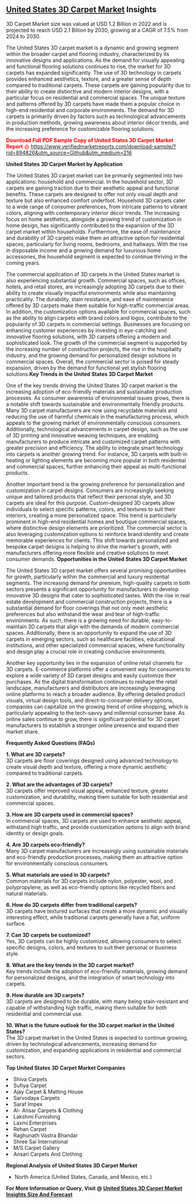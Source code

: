 <h2><a href="https://www.verifiedmarketreports.com/download-sample/?rid=894826&amp;utm_source=Github&amp;utm_medium=216" target="_blank">United States 3D Carpet Market</a> Insights</h2><p>3D Carpet Market size was valued at USD 1.2 Billion in 2022 and is projected to reach USD 2.1 Billion by 2030, growing at a CAGR of 7.5% from 2024 to 2030.</p><p><p>The United States 3D carpet market is a dynamic and growing segment within the broader carpet and flooring industry, characterized by its innovative designs and applications. As the demand for visually appealing and functional flooring solutions continues to rise, the market for 3D carpets has expanded significantly. The use of 3D technology in carpets provides enhanced aesthetics, texture, and a greater sense of depth compared to traditional carpets. These carpets are gaining popularity due to their ability to create distinctive and modern interior designs, with a particular focus on residential and commercial spaces. The unique texture and patterns offered by 3D carpets have made them a popular choice in high-end residential and corporate environments. The demand for 3D carpets is primarily driven by factors such as technological advancements in production methods, growing awareness about interior décor trends, and the increasing preference for customizable flooring solutions. <br><p><span class=""><span style="color: #ff0000;"><strong>Download Full PDF Sample Copy of United States 3D Carpet Market Report</strong> @ </span><a href="https://www.verifiedmarketreports.com/download-sample/?rid=894826&amp;utm_source=Github&amp;utm_medium=216" target="_blank">https://www.verifiedmarketreports.com/download-sample/?rid=894826&amp;utm_source=Github&amp;utm_medium=216</a></span></p></p><p><b>United States 3D Carpet Market by Application</b></p><p>The United States 3D carpet market can be primarily segmented into two applications: household and commercial. In the household sector, 3D carpets are gaining traction due to their aesthetic appeal and functional benefits. These carpets are designed to offer not only visual depth and texture but also enhanced comfort underfoot. Household 3D carpets cater to a wide range of consumer preferences, from intricate patterns to vibrant colors, aligning with contemporary interior décor trends. The increasing focus on home aesthetics, alongside a growing trend of customization in home design, has significantly contributed to the expansion of the 3D carpet market within households. Furthermore, the ease of maintenance and durability of 3D carpets make them an attractive option for residential spaces, particularly for living rooms, bedrooms, and hallways. With the rise in disposable income and a growing demand for luxurious home accessories, the household segment is expected to continue thriving in the coming years. <p>The commercial application of 3D carpets in the United States market is also experiencing substantial growth. Commercial spaces, such as offices, hotels, and retail stores, are increasingly adopting 3D carpets due to their ability to create visually impactful environments while also maintaining practicality. The durability, stain resistance, and ease of maintenance offered by 3D carpets make them suitable for high-traffic commercial areas. In addition, the customization options available for commercial spaces, such as the ability to align carpets with brand colors and logos, contribute to the popularity of 3D carpets in commercial settings. Businesses are focusing on enhancing customer experiences by investing in eye-catching and innovative flooring solutions, with 3D carpets offering a modern and sophisticated look. The growth of the commercial segment is supported by the increasing number of construction projects, the rise in the hospitality industry, and the growing demand for personalized design solutions in commercial spaces. Overall, the commercial sector is poised for steady expansion, driven by the demand for functional yet stylish flooring solutions.<b>Key Trends in the United States 3D Carpet Market</b><p>One of the key trends driving the United States 3D carpet market is the increasing adoption of eco-friendly materials and sustainable production processes. As consumer awareness of environmental issues grows, there is a notable shift towards sustainable and environmentally friendly products. Many 3D carpet manufacturers are now using recyclable materials and reducing the use of harmful chemicals in the manufacturing process, which appeals to the growing market of environmentally conscious consumers. Additionally, technological advancements in carpet design, such as the use of 3D printing and innovative weaving techniques, are enabling manufacturers to produce intricate and customized carpet patterns with greater precision and efficiency. The ability to integrate smart technology into carpets is another growing trend. For instance, 3D carpets with built-in heating or lighting elements are becoming more popular in both residential and commercial spaces, further enhancing their appeal as multi-functional products.<p>Another important trend is the growing preference for personalization and customization in carpet designs. Consumers are increasingly seeking unique and tailored products that reflect their personal style, and 3D carpets are ideal for this purpose. Custom-designed 3D carpets allow individuals to select specific patterns, colors, and textures to suit their interiors, creating a more personalized space. This trend is particularly prominent in high-end residential homes and boutique commercial spaces, where distinctive design elements are prioritized. The commercial sector is also leveraging customization options to reinforce brand identity and create memorable experiences for clients. This shift towards personalized and bespoke carpet designs is helping to drive the market's growth, with manufacturers offering more flexible and creative solutions to meet consumer demands. <b>Opportunities in the United States 3D Carpet Market</b><p>The United States 3D carpet market offers several promising opportunities for growth, particularly within the commercial and luxury residential segments. The increasing demand for premium, high-quality carpets in both sectors presents a significant opportunity for manufacturers to develop innovative 3D designs that cater to sophisticated tastes. With the rise in real estate development and commercial construction projects, there is a substantial demand for floor coverings that not only meet aesthetic preferences but also withstand the wear and tear of high-traffic environments. As such, there is a growing need for durable, easy-to-maintain 3D carpets that align with the demands of modern commercial spaces. Additionally, there is an opportunity to expand the use of 3D carpets in emerging sectors, such as healthcare facilities, educational institutions, and other specialized commercial spaces, where functionality and design play a crucial role in creating conducive environments.<p>Another key opportunity lies in the expansion of online retail channels for 3D carpets. E-commerce platforms offer a convenient way for consumers to explore a wide variety of 3D carpet designs and easily customize their purchases. As the digital transformation continues to reshape the retail landscape, manufacturers and distributors are increasingly leveraging online platforms to reach a broader audience. By offering detailed product visuals, virtual design tools, and direct-to-consumer delivery options, companies can capitalize on the growing trend of online shopping, which is particularly appealing to the tech-savvy and millennial consumer base. As online sales continue to grow, there is significant potential for 3D carpet manufacturers to establish a stronger online presence and expand their market share.<p><b>Frequently Asked Questions (FAQs)</b></p><p><b>1. What are 3D carpets?</b><br>3D carpets are floor coverings designed using advanced technology to create visual depth and texture, offering a more dynamic aesthetic compared to traditional carpets.</p><p><b>2. What are the advantages of 3D carpets?</b><br>3D carpets offer improved visual appeal, enhanced texture, greater customization, and durability, making them suitable for both residential and commercial spaces.</p><p><b>3. How are 3D carpets used in commercial spaces?</b><br>In commercial spaces, 3D carpets are used to enhance aesthetic appeal, withstand high traffic, and provide customization options to align with brand identity or design goals.</p><p><b>4. Are 3D carpets eco-friendly?</b><br>Many 3D carpet manufacturers are increasingly using sustainable materials and eco-friendly production processes, making them an attractive option for environmentally conscious consumers.</p><p><b>5. What materials are used in 3D carpets?</b><br>Common materials for 3D carpets include nylon, polyester, wool, and polypropylene, as well as eco-friendly options like recycled fibers and natural materials.</p><p><b>6. How do 3D carpets differ from traditional carpets?</b><br>3D carpets have textured surfaces that create a more dynamic and visually interesting effect, while traditional carpets generally have a flat, uniform surface.</p><p><b>7. Can 3D carpets be customized?</b><br>Yes, 3D carpets can be highly customized, allowing consumers to select specific designs, colors, and textures to suit their personal or business style.</p><p><b>8. What are the key trends in the 3D carpet market?</b><br>Key trends include the adoption of eco-friendly materials, growing demand for personalized designs, and the integration of smart technology into carpets.</p><p><b>9. How durable are 3D carpets?</b><br>3D carpets are designed to be durable, with many being stain-resistant and capable of withstanding high traffic, making them suitable for both residential and commercial use.</p><p><b>10. What is the future outlook for the 3D carpet market in the United States?</b><br>The 3D carpet market in the United States is expected to continue growing, driven by technological advancements, increasing demand for customization, and expanding applications in residential and commercial sectors.</p></p><p><strong>Top United States 3D Carpet Market Companies</strong></p><div data-test-id=""><p><li>Shiva Carpets</li><li> Sufiya Carpet</li><li> Ajay Carpet & Matting House</li><li> Sarvodaya Carpets</li><li> Saraf Impex</li><li> Al- Ansar Carpets & Clothing</li><li> Lakshmi Furnishing</li><li> Laxmi Enterprises</li><li> Rehan Carpet</li><li> Raghunath Vastra Bhandar</li><li> Shree Sai International</li><li> M/S Carpet Gallery</li><li> Ansari Carpets And Clothing</li></p><div><strong>Regional Analysis of&nbsp;United States 3D Carpet Market</strong></div><ul><li dir="ltr"><p dir="ltr">North America&nbsp;(United States, Canada, and Mexico, etc.)</p></li></ul><p><strong>For More Information or Query, Visit @&nbsp;</strong><strong><a href="https://www.verifiedmarketreports.com/product/3d-carpet-market/?utm_source=Github&amp;utm_medium=216" target="_blank">United States 3D Carpet Market Insights Size And Forecast</a></strong></p></div>
